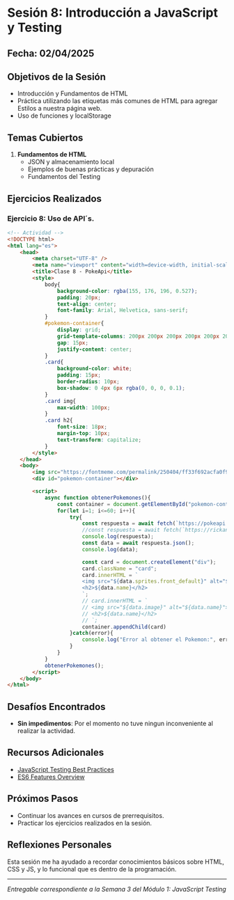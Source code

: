 # Sesión 8: Introducción a JavaScript y Testing

## Fecha: 02/04/2025

## Objetivos de la Sesión

- Introducción y Fundamentos de HTML
- Práctica utilizando las etiquetas más comunes de HTML para agregar Estilos a nuestra página web. 
- Uso de funciones y localStorage

## Temas Cubiertos

1. **Fundamentos de HTML**
   - JSON y almacenamiento local
   - Ejemplos de buenas prácticas y depuración 
   - Fundamentos del Testing

## Ejercicios Realizados

### Ejercicio 8: Uso de API´s.

```html
<!-- Actividad -->
<!DOCTYPE html>
<html lang="es">
    <head>
        <meta charset="UTF-8" />
        <meta name="viewport" content="width=device-width, initial-scale=1.0">
        <title>Clase 8 - PokeApi</title>
        <style>
            body{
                background-color: rgba(155, 176, 196, 0.527);
                padding: 20px;
                text-align: center;
                font-family: Arial, Helvetica, sans-serif;
            }
            #pokemon-container{
                display: grid;
                grid-template-columns: 200px 200px 200px 200px 200px 200px;
                gap: 15px;
                justify-content: center;
            }
            .card{
                background-color: white;
                padding: 15px;
                border-radius: 10px;
                box-shadow: 0 4px 6px rgba(0, 0, 0, 0.1);
            }
            .card img{
                max-width: 100px;
            }
            .card h2{
                font-size: 18px;
                margin-top: 10px;
                text-transform: capitalize;
            }
        </style>
    </head>
    <body>
        <img src="https://fontmeme.com/permalink/250404/ff33f692acfa0f9664f53c2a8011fb9d.png" alt="fuente-pokemon" border="0"></a>
        <div id="pokemon-container"></div>

        <script>
            async function obtenerPokemones(){
                const container = document.getElementById("pokemon-container");
                for(let i=1; i<=60; i++){
                    try{
                        const respuesta = await fetch(`https://pokeapi.co/api/v2/pokemon/${i}`)
                        //const respuesta = await fetch(`https://rickandmortyapi.com/api/character/${i}`)
                        console.log(respuesta);
                        const data = await respuesta.json();
                        console.log(data);

                        const card = document.createElement("div");
                        card.className = "card";
                        card.innerHTML = `
                        <img src="${data.sprites.front_default}" alt="${data.name}">
                        <h2>${data.name}</h2>
                        `;
                        // card.innerHTML = `
                        // <img src="${data.image}" alt="${data.name}">
                        // <h2>${data.name}</h2>
                        // `;
                        container.appendChild(card)
                    }catch(error){
                        console.log("Error al obtener el Pokemon:", error);
                    }
                }
            }
            obtenerPokemones();
        </script>
    </body>
</html>
```

## Desafíos Encontrados

- **Sin impedimentos**: Por el momento no tuve ningun inconveniente al realizar la actividad. 

## Recursos Adicionales

- [JavaScript Testing Best Practices](https://github.com/goldbergyoni/javascript-testing-best-practices)
- [ES6 Features Overview](https://github.com/lukehoban/es6features)

## Próximos Pasos

- Continuar los avances en cursos de prerrequisitos. 
- Practicar los ejercicios realizados en la sesión.

## Reflexiones Personales

Esta sesión me ha ayudado a recordar conocimientos básicos sobre HTML, CSS y JS, y lo funcional que es dentro de la programación.

---

*Entregable correspondiente a la Semana 3 del Módulo 1: JavaScript Testing*